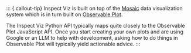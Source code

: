 ::: {.callout-tip}
Inspect Viz is built on top of the [Mosaic](https://idl.uw.edu/mosaic/) data visualization system which is in turn built on [Observable Plot](https://observablehq.com/plot/). 

The Inspect Viz Python API typically maps quite closely to the Observable Plot JavaScript API. Once you start creating your own plots and are using Google or an LLM to help with development, asking how to do things in Observable Plot will typically yield actionable advice.
:::
